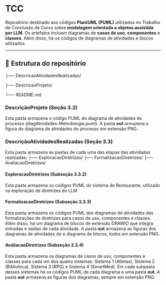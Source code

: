 # TCC 

Repositório destinado aos códigos **PlantUML (PUML)** utilizados no Trabalho de Conclusão de Curso sobre **modelagem orientada a objetos assistida por LLM**. Os artefatos incluem diagramas de **casos de uso**, **componentes** e **classes**. Além disso, há os códigos de diagramas de atividades e blocos utilizados.

---

## 📁 Estrutura do repositório
├── DescricaoAtividadesRealizadas/

├── DescricaoProjeto/

└── README.md

### DescriçãoProjeto (Seção 3.2)
Esta pasta armazena o código PUML do diagrama de atividades do processo (diagAtividades-Metodologia.puml).
A pasta **out** armazena a figura do diagrama de atividades do processo em extensão PNG.

### DescriçãoAtividadesRealizadas (Seção 3.3)
Esta pasta armazena as pastas de cada uma das etapas das atividades realizadas:
├── ExploracaoDiretrizes/
├── FormalizacaoDiretrizes/
├── AvaliacaoDiretrizes/

#### ExploracaoDiretrizes (Subseção 3.3.2)
Esta pasta armazena os códigos PUML do sistema de Restaurante, utilizado na exploração de diretrizes do LLM

#### FormalizacaoDiretrizes (Subseção 3.3.3)
Esta pasta armazena os códigos PUML dos diagramas de atividades das formalizações de diretrizes para casos de uso, componentes e classes. Além disso, há um diagrama de blocos de extensão DRAWIO que integra entradas e saídas de cada atividade.
A pasta **out** armazena as figuras dos diagramas de atividades do e diagrama de blocos, todos em extensão PNG.

#### AvaliacaoDiretrizes (Subseção 3.3.4)
Esta pasta armazena os diagramas de casos de uso, componentes e classes para cada um dos quatro sistemas: Sistema 1 (Atletas), Sistema 2 (Biblioteca), Sistema 3 (RPG) e Sistema 4 (SmartMed). Em cada subpasta desses sistemas há os códigos PUML de cada diagrama e uma pasta **out**. A pasta **out** armazena as figuras dos diagramas, sempre em extensão PNG.

